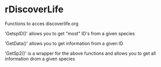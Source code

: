 rDiscoverLife
=============

Functions to acces discoverlife.org

'GetspID()' allows you to get "most" ID's from a given species

'GetData()' allows you to get information from a given ID

'GetSp2()' is a wrapper for the above functions and allows you to get all information drom a given species